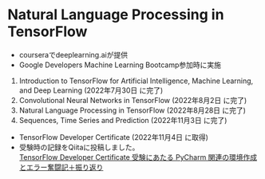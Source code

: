 # Natural Language Processing in TensorFlow

* courseraでdeeplearning.aiが提供
* Google Developers Machine Learning Bootcamp参加時に実施

1. Introduction to TensorFlow for Artificial Intelligence, Machine Learning, and Deep Learning (2022年7月30日 に完了)
2. Convolutional Neural Networks in TensorFlow (2022年8月2日 に完了)
3. Natural Language Processing in TensorFlow (2022年8月28日 に完了)
4. Sequences, Time Series and Prediction (2022年11月3日 に完了)

* TensorFlow Developer Certificate (2022年11月4日 に取得)
* 受験時の記録をQiitaに投稿しました。<br>
[TensorFlow Developer Certificate 受験にあたる PyCharm 関連の環境作成とエラー奮闘記＋振り返り](https://qiita.com/_m_a_s_a_/items/b8200f195bfd67462a01)
